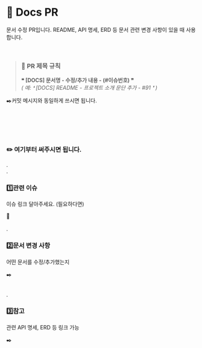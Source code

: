 # 📄 Docs PR

문서 수정 PR입니다. README, API 명세, ERD 등 문서 관련 변경 사항이 있을 때 사용합니다.

</br>

> ### 📝 PR 제목 규칙
> **❝ [DOCS] 문서명 - 수정/추가 내용 - (#이슈번호) ❞**
</br>*( 예: ❛  [DOCS] README - 프로젝트 소개 문단 추가 - #91 ❜ )* 

✒️커밋 메시지와 동일하게 쓰시면 됩니다.

</br></br>
---

### ✏️ 여기부터 써주시면 됩니다.
.
</br>.

### 1️⃣관련 이슈
이슈 링크 달아주세요. (필요하다면)

🔗
</br></br>
.
### 2️⃣문서 변경 사항
어떤 문서를 수정/추가했는지

✒️
</br></br>

.
### 3️⃣참고
관련 API 명세, ERD 등 링크 가능

✒️
</br></br>
